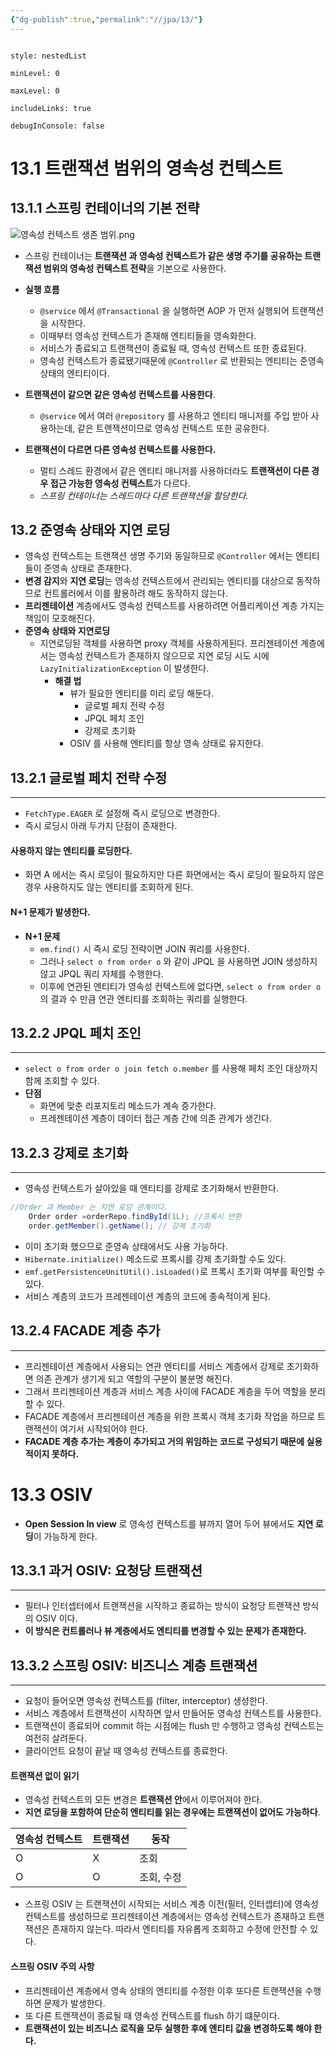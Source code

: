 ```yaml
---
{"dg-publish":true,"permalink":"//jpa/13/"}
---
```




```table-of-contents

style: nestedList

minLevel: 0

maxLevel: 0

includeLinks: true

debugInConsole: false

```

# 13.1 트랜잭션 범위의 영속성 컨텍스트

## 13.1.1 스프링 컨테이너의 기본 전략

![영속성 컨텍스트 생존 범위.png](/img/user/images/영속성-컨텍스트-생존-범위.png)

- 스프링 컨테이너는 **트랜잭션 과 영속성 컨텍스트가 같은 생명 주기를 공유하는 트랜잭션 범위의 영속성 컨텍스트 전략**을 기본으로 사용한다. 
- **실행 흐름**
	- `@service` 에서 `@Transactional` 을 실행하면 AOP 가 먼저 실행되어 트랜잭션을 시작한다.
	- 이때부터 영속성 컨텍스트가 존재해 엔티티들을 영속화한다.
	- 서비스가 종료되고 트랜잭션이 종료될 때, 영속성 컨텍스트 또한 종료된다.
	- 영속성 컨텍스트가 종료됐기때문에 `@Controller` 로 반환되는 엔티티는 준영속 상태의 엔티티이다.
- **트랜잭션이 같으면 같은 영속성 컨텍스트를 사용한다**.
	- `@service` 에서 여러 `@repository` 를 사용하고 엔티티 매니저를 주입 받아 사용하는데, 같은 트랜잭션이므로 영속성 컨텍스트 또한 공유한다.

- **트랜잭션이 다르면 다른 영속성 컨텍스트를 사용한다.**
	- 멀티 스레드 환경에서 같은 엔티티 매니저를 사용하더라도 **트랜잭션이 다른 경우 접근 가능한 영속성 컨텍스트**가 다르다.
	- *스프링 컨테이너는 스레드마다 다른 트랜잭션을 할당한다.*


## 13.2 준영속 상태와 지연 로딩
- 영속성 컨텍스트는 트랜잭션 생명 주기와 동일하므로 `@Controller` 에서는 엔티티들이 준영속 상태로 존재한다.
- **변경 감지**와 **지연 로딩**는 영속성 컨텍스트에서 관리되는 엔티티를 대상으로 동작하므로 컨트롤러에서  이를 활용하려 해도 동작하지 않는다.
- **프리젠테이션** 계층에서도 영속성 컨텍스트를 사용하려면 어플리케이션 계층 가지는 책임이 모호해진다.
- **준영속 상태와 지연로딩**
	- 지연로딩된 객체를 사용하면 proxy 객체를 사용하게된다. 프리젠테이션 계층에서는 영속성 컨텍스트가 존재하지 않으므로 지연 로딩 시도 시에 `LazyInitializationException` 이 발생한다.
		- **해결 법**
			- 뷰가 필요한 엔티티를 미리 로딩 해둔다.
				- 글로벌 페치 전략 수정
				- JPQL 페치 조인
				- 강제로 초기화
			- OSIV 를 사용해 엔티티를 항상 영속 상태로 유지한다.

## 13.2.1 글로벌 페치 전략 수정
---
- `FetchType.EAGER` 로 설정해 즉시 로딩으로 변경한다.
- 즉시 로딩시 아래 두가지 단점이 존재한다.
#### 사용하지 않는 엔티티를 로딩한다.
- 화면 A 에서는 즉시 로딩이 필요하지만 다른 화면에서는 즉시 로딩이 필요하지 않은 경우 사용하지도 않는 엔티티를 조회하게 된다.
#### N+1 문제가 발생한다.
- **N+1 문제** 
	- `em.find()` 시 즉시 로딩 전략이면 JOIN 쿼리를 사용한다.
	- 그러나 `select o from order o` 와 같이 JPQL 을 사용하면 JOIN 생성하지 않고 JPQL 쿼리 자체를 수행한다.
	- 이후에 연관된 엔티티가 영속성 컨텍스트에 없다면, `select o from order o` 의 결과 수 만큼 연관 엔티티를 조회하는 쿼리를 실행한다.
## 13.2.2 JPQL 페치 조인
---
- `select o from order o join fetch o.member` 를 사용해 페치 조인 대상까지 함께 조회할 수 있다.
- **단점**
	- 화면에 맞춘 리포지토리 메소드가 계속 증가한다.
	- 프레젠테이션 계층이 데이터 접근 계층 간에 의존 관계가 생긴다.


## 13.2.3 강제로 초기화
---
- 영속성 컨텍스트가 살아있을 때 엔티티를 강제로 초기화해서 반환한다.
```java
//Order 과 Member 는 지연 로딩 관계이다.
    Order order =orderRepo.findById(1L); //프록시 반환
    order.getMember().getName(); // 강제 초기화
```
- 이미 초기화 했으므로 준영속 상태에서도 사용 가능하다.
- `Hibernate.initialize()` 메소드로 프록시를 강제 초기화할 수도 있다.
- `emf.getPersistenceUnitUtil().isLoaded()`로 프록시 초기화 여부를 확인할 수 있다.
- 서비스 계층의 코드가 프레젠테이션 계층의 코드에 종속적이게 된다.


## 13.2.4 FACADE 계층 추가
---
- 프리젠테이션 계층에서 사용되는 연관 엔티티를 서비스 계층에서 강제로 초기화하면 의존 관계가 생기게 되고 역할의 구분이 불분명 해진다.
- 그래서 프리젠테이션 계층과 서비스 계층 사이에 FACADE 계층을 두어 역할을 분리할 수 있다.
- FACADE 계층에서 프리젠테이션 계층을 위한 프록시 객체 초기화 작업을 하므로 트랜잭션이 여기서 시작되어야 한다.
- **FACADE 계층 추가는 계층이 추가되고 거의 위임하는 코드로 구성되기 때문에 실용적이지 못하다.**


# 13.3 OSIV
- **Open Session In view** 로 영속성 컨텍스트를 뷰까지 열어 두어 뷰에서도 **지연 로딩**이 가능하게 한다.


## 13.3.1 과거 OSIV: 요청당 트랜잭션
---
- 필터나 인터셉터에서 트랜잭션을 시작하고 종료하는 방식이 요청당 트랜잭션 방식의 OSIV 이다.
- **이 방식은 컨트롤러나 뷰 계층에서도 엔티티를 변경할 수 있는 문제가 존재한다.**

## 13.3.2 스프링 OSIV: 비즈니스 계층 트랜잭션
---

- 요청이 들어오면 영속성 컨텍스트를 (filter, interceptor) 생성한다. 
- 서비스 계층에서 트랜잭션이 시작하면 앞서 만들어둔 영속성 컨텍스트를 사용한다.
- 트랜잭션이 종료되어 commit 하는 시점에는 flush 만 수행하고 영속성 컨텍스트는 여전히 살려둔다.
- 클라이언트 요청이 끝날 때 영속성 컨텍스트를 종료한다.

#### 트랜잭션 없이 읽기
- 영속성 컨텍스트의 모든 변경은 **트랜잭션 안**에서 이루어져야 한다.
- **지연 로딩을 포함하여 단순히 엔티티를 읽는 경우에는 트랜잭션이 없어도 가능하다**.

| 영속성 컨텍스트 | 트랜잭션 | 동작     |
| -------- | ---- | ------ |
| O        | X    | 조회     |
| O        | O    | 조회, 수정 |
- 스프링 OSIV 는 트랜잭션이 시작되는 서비스 계층 이전(필터, 인터셉터)에 영속성 컨텍스트를 생성하므로 프리젠테이션 계층에서는 영속성 컨텍스트가 존재하고 트랜잭션은 존재하지 않는다. 따라서 엔티티를 자유롭게 조회하고 수정에 안전할 수 있다.

#### 스프링 OSIV 주의 사항
- 프리젠테이션 계층에서 영속 상태의 엔티티를 수정한 이후 또다른 트랜잭션을 수행하면 문제가 발생한다.
- 또 다른 트랜잭션이 종료될 때 영속성 컨텍스트를 flush 하기 떄문이다.
- **트랜잭션이 있는 비즈니스 로직을 모두 실행한 후에 엔티티 값을 변경하도록 해야 한다.**

















